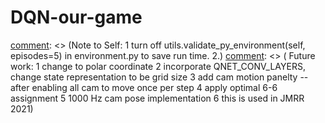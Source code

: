 # DQN-our-game
[comment]: <> (https://jonathan-hui.medium.com/rl-dqn-deep-q-network-e207751f7ae4)
[comment]: <> ( TODO items:
          1 incorporate score_VR, score W to the visualization
          2 implement slerp and random move to compare...)

[comment]: <> (Note to Self:
	  1 turn off utils.validate_py_environment(self, episodes=5) in environment.py 
            to save run time.
          2.)
[comment]: <> ( Future work:
          1 change to polar coordinate
          2 incorporate QNET_CONV_LAYERS, change state representation to be grid size
          3 add cam motion panelty -- after enabling all cam to move once per step
          4 apply optimal 6-6 assignment
          5 1000 Hz cam pose implementation
	  6 this is used in JMRR 2021)
